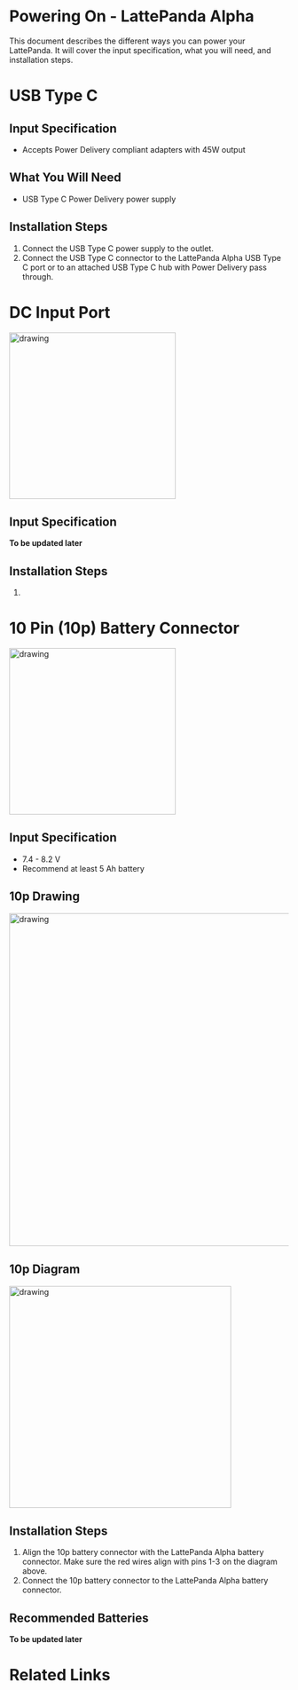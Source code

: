 # Powering On - LattePanda Alpha

This document describes the different ways you can power your LattePanda. It will cover the input specification, what you will need, and installation steps.

# USB Type C

## Input Specification
* Accepts Power Delivery compliant adapters with 45W output

## What You Will Need
* USB Type C Power Delivery power supply

## Installation Steps

1. Connect the USB Type C power supply to the outlet.
2. Connect the USB Type C connector to the LattePanda Alpha USB Type C port or to an attached USB Type C hub with Power Delivery pass through.

# DC Input Port
<img src="https://github.com/chrislattepanda/Docs/blob/master/assets/images/DC_Input_Port_Alpha.jpg" alt="drawing" width="300"/>

## Input Specification
**To be updated later**

## Installation Steps

1. 

# 10 Pin (10p) Battery Connector
<img src="https://github.com/chrislattepanda/Docs/blob/master/assets/images/Battery_Connector_Port_Alpha.jpg" alt="drawing" width="300"/>

## Input Specification
* 7.4 - 8.2 V
* Recommend at least 5 Ah battery

## 10p Drawing
<img src="https://github.com/chrislattepanda/Docs/blob/master/assets/images/Battery_Connector_Drawing_Alpha.jpg" alt="drawing" width="600"/>

## 10p Diagram
<img src="https://github.com/chrislattepanda/Docs/blob/master/assets/images/Battery_Connector_Pin_Diagram_Alpha.jpg" alt="drawing" width="400"/>

## Installation Steps

1. Align the 10p battery connector with the LattePanda Alpha battery connector. Make sure the red wires align with pins 1-3 on the diagram above.
2. Connect the 10p battery connector to the LattePanda Alpha battery connector.

## Recommended Batteries
**To be updated later**

# Related Links
